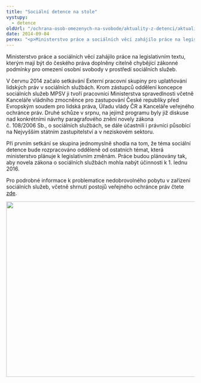 ```yaml
---
title: "Sociální detence na stole"
vystupy:
  - detence
oldUrl: "/ochrana-osob-omezenych-na-svobode/aktuality-z-detenci/aktuality-z-detenci-2014/socialni-detence-na-stole/"
date: 2014-09-04
perex: "<p>Ministerstvo práce a sociálních věcí zahájilo práce na legislativním textu, kterým mají být do českého práva doplněny citelně chybějící zákonné podmínky pro omezení osobní svobody v prostředí sociálních služeb.</p>"
---
```


<!-- imported from the old website -->

<p>Ministerstvo práce a sociálních věcí zahájilo práce na legislativním textu, kterým mají být do českého práva doplněny citelně chybějící zákonné podmínky pro omezení osobní svobody v prostředí sociálních služeb. </p><p>V červnu 2014 začalo setkávání Externí pracovní skupiny pro uplatňování lidských práv v sociálních službách. Krom zástupců oddělení koncepce sociálních služeb MPSV ji tvoří pracovníci Ministerstva spravedlnosti včetně Kanceláře vládního zmocněnce pro zastupování České republiky před Evropským soudem pro lidská práva, Úřadu vlády ČR a Kanceláře veřejného ochránce práv. Druhé schůze v srpnu, na jejímž programu byly již diskuse nad konkrétními návrhy paragrafového znění novely zákona č. 108/2006 Sb., o sociálních službách, se dále účastnili i právníci působící na Nejvyšším státním zastupitelství a v neziskovém sektoru. </p><p>Při prvním setkání se skupina jednomyslně shodla na tom, že téma sociální detence bude rozpracováno odděleně od ostatních témat, která ministerstvo plánuje k legislativním změnám. Práce budou plánovány tak, aby novela zákona o sociálních službách mohla nabýt účinnosti k 1. lednu 2016. </p><p>Pro podrobné informace k problematice nedobrovolného pobytu v zařízení sociálních služeb, včetně shrnutí postojů veřejného ochránce práv čtete <a href="http://www.ochrance.cz/ochrana-osob-omezenych-na-svobode/aktuality-z-detenci/aktuality-z-detenci-2014/nedobrovolny-pobyt-v-zarizeni-socialnich-sluzeb/" target="_blank">zde</a>.</p><p><img src="https://www.ochrance.cz/uploads/RTEmagicC_socialni-detence.JPG.JPG" height="469" width="626" alt="" /></p>
